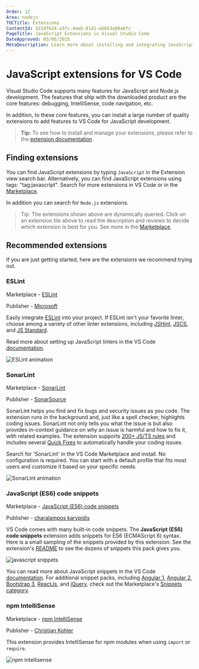 ```yaml
---
Order: 12
Area: nodejs
TOCTitle: Extensions
ContentId: 3224f624-a3fc-4eeb-81d1-eb653a90a6fc
PageTitle: JavaScript Extensions in Visual Studio Code
DateApproved: 03/05/2025
MetaDescription: Learn more about installing and integrating JavaScript and Node.js extensions in the Visual Studio Code editor.
---
```

# JavaScript extensions for VS Code

Visual Studio Code supports many features for JavaScript and Node.js development. The features that ship with the downloaded product are the core features: debugging, IntelliSense, code navigation, etc.

In addition, to these core features, you can install a large number of quality extensions to add features to VS Code for JavaScript development.

> **Tip:** To see how to install and manage your extensions, please refer to the [extension documentation](/docs/editor/extensions/extension-marketplace.md).

## Finding extensions

You can find JavaScript extensions by typing `JavaScript` in the Extension view search bar. Alternatively, you can find JavaScript extensions using tags: "tag:javascript". Search for more extensions in VS Code or in the [Marketplace](https://marketplace.visualstudio.com/vscode).

<div class="marketplace-extensions-javascript-curated"></div>

In addition you can search for `Node.js` extensions.

<div class="marketplace-extensions-node-curated"></div>

> Tip: The extensions shown above are dynamically queried. Click on an extension tile above to read the description and reviews to decide which extension is best for you. See more in the [Marketplace](https://marketplace.visualstudio.com/vscode).

## Recommended extensions

If you are just getting started, here are the extensions we recommend trying out.

### ESLint

Marketplace - [ESLint](https://marketplace.visualstudio.com/items?itemName=dbaeumer.vscode-eslint)

Publisher - [Microsoft](https://marketplace.visualstudio.com/publishers/Microsoft)

Easily integrate [ESLint](https://eslint.org/) into your project. If ESLint isn't your favorite linter, choose among a variety of other linter extensions, including [JSHint](https://marketplace.visualstudio.com/items?itemName=dbaeumer.jshint), [JSCS](https://marketplace.visualstudio.com/items?itemName=ms-vscode.jscs), and [JS Standard](https://marketplace.visualstudio.com/items?itemName=chenxsan.vscode-standardjs).

Read more about setting up JavaScript linters in the VS Code [documentation](/docs/languages/javascript.md#linters).

![ESLint animation](images/extensions/eslint.gif)

### SonarLint

Marketplace - [SonarLint](https://marketplace.visualstudio.com/items?itemName=SonarSource.sonarlint-vscode)

Publisher - [SonarSource](https://marketplace.visualstudio.com/publishers/SonarSource)

SonarLint helps you find and fix bugs and security issues as you code. The extension runs in the background and, just like a spell checker, highlights coding issues. SonarLint not only tells you what the issue is but also provides in-context guidance on why an issue is harmful and how to fix it, with related examples. The extension supports [200+ JS/TS rules](https://rules.sonarsource.com/javascript) and includes several [Quick Fixes](https://rules.sonarsource.com/javascript/quickfix) to automatically handle your coding issues.

Search for 'SonarLint' in the VS Code Marketplace and install. No configuration is required. You can start with a default profile that fits most users and customize it based on your specific needs.

![SonarLint animation](images/extensions/sonarlint.gif)

### JavaScript (ES6) code snippets

Marketplace - [JavaScript (ES6) code snippets](https://marketplace.visualstudio.com/items?itemName=xabikos.JavaScriptSnippets)

Publisher - [charalampos karypidis](https://marketplace.visualstudio.com/search?term=publisher%3A%22charalampos%20karypidis%22&target=VSCode)

VS Code comes with many built-in code snippets. The **JavaScript (ES6) code snippets** extension adds snippets for ES6 (ECMAScript 6) syntax. Here is a small sampling of the snippets provided by this extension. See the extension's [README](https://marketplace.visualstudio.com/items?itemName=xabikos.JavaScriptSnippets) to see the dozens of snippets this pack gives you.

![javascript snippets](images/extensions/javascript_snippets.png)

You can read more about JavaScript snippets in the VS Code [documentation](/docs/languages/javascript.md#snippets). For additional snippet packs, including [Angular 1](https://marketplace.visualstudio.com/items?itemName=johnpapa.Angular1), [Angular 2](https://marketplace.visualstudio.com/items?itemName=johnpapa.Angular2), [Bootstrap 3](https://marketplace.visualstudio.com/items?itemName=wcwhitehead.bootstrap-3-snippets), [ReactJs](https://marketplace.visualstudio.com/items?itemName=xabikos.ReactSnippets), and [jQuery](https://marketplace.visualstudio.com/items?itemName=donjayamanne.jquerysnippets), check out the Marketplace's [Snippets category](https://marketplace.visualstudio.com/vscode/Snippets?sortBy=Installs).

### npm IntelliSense

Marketplace - [npm IntelliSense](https://marketplace.visualstudio.com/items?itemName=christian-kohler.npm-intellisense)

Publisher - [Christian Kohler](https://marketplace.visualstudio.com/search?term=publisher%3A%22Christian%20Kohler%22&target=VSCode)

This extension provides IntelliSense for npm modules when using `import` or `require`.

![npm intellisense](images/extensions/npm_intellisense.gif)
